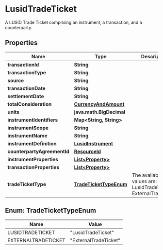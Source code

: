 

# LusidTradeTicket

A LUSID Trade Ticket comprising an instrument, a transaction, and a counterparty.

## Properties

Name | Type | Description | Notes
------------ | ------------- | ------------- | -------------
**transactionId** | **String** |  | 
**transactionType** | **String** |  | 
**source** | **String** |  |  [optional]
**transactionDate** | **String** |  | 
**settlementDate** | **String** |  | 
**totalConsideration** | [**CurrencyAndAmount**](CurrencyAndAmount.md) |  | 
**units** | **java.math.BigDecimal** |  | 
**instrumentIdentifiers** | **Map&lt;String, String&gt;** |  | 
**instrumentScope** | **String** |  |  [optional]
**instrumentName** | **String** |  |  [optional]
**instrumentDefinition** | [**LusidInstrument**](LusidInstrument.md) |  |  [optional]
**counterpartyAgreementId** | [**ResourceId**](ResourceId.md) |  |  [optional]
**instrumentProperties** | [**List&lt;Property&gt;**](Property.md) |  |  [optional]
**transactionProperties** | [**List&lt;Property&gt;**](Property.md) |  |  [optional]
**tradeTicketType** | [**TradeTicketTypeEnum**](#TradeTicketTypeEnum) | The available values are: LusidTradeTicket, ExternalTradeTicket | 



## Enum: TradeTicketTypeEnum

Name | Value
---- | -----
LUSIDTRADETICKET | &quot;LusidTradeTicket&quot;
EXTERNALTRADETICKET | &quot;ExternalTradeTicket&quot;



